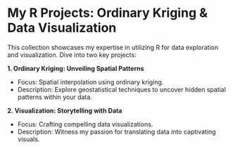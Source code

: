 # My R Projects: Ordinary Kriging & Data Visualization

This collection showcases my expertise in utilizing R for data exploration and visualization. Dive into two key projects:

**1. Ordinary Kriging: Unveiling Spatial Patterns**

* Focus: Spatial interpolation using ordinary kriging.
* Description: Explore geostatistical techniques to uncover hidden spatial patterns within your data.

**2. Visualization: Storytelling with Data**

* Focus: Crafting compelling data visualizations.
* Description: Witness my passion for translating data into captivating visuals. 
